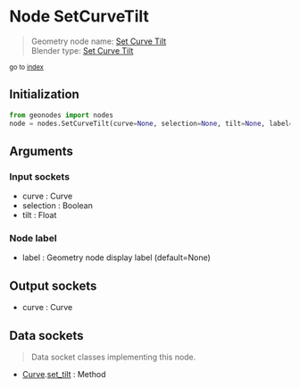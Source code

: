
# Node SetCurveTilt

> Geometry node name: [Set Curve Tilt](https://docs.blender.org/manual/en/latest/modeling/geometry_nodes/curve/set_curve_tilt.html)<br>
  Blender type: [Set Curve Tilt](https://docs.blender.org/api/current/bpy.types.GeometryNodeSetCurveTilt.html)
  
<sub>go to [index](/docs/index.md)</sub>

Initialization
--------------

```python
from geonodes import nodes
node = nodes.SetCurveTilt(curve=None, selection=None, tilt=None, label=None)
```



## Arguments


### Input sockets

- curve : Curve
- selection : Boolean
- tilt : Float

### Node label

- label : Geometry node display label (default=None)

## Output sockets

- curve : Curve

## Data sockets

> Data socket classes implementing this node.
  
  
- [Curve](/docs/sockets/Curve.md).[set_tilt](/docs/sockets/Curve.md#set_tilt) : Method
  
